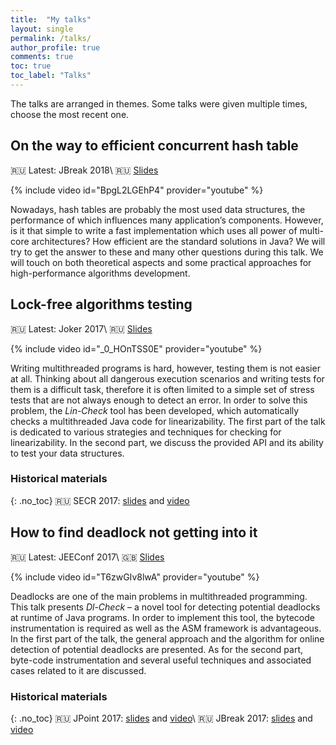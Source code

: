 ```yaml
---
title:  "My talks"
layout: single
permalink: /talks/
author_profile: true
comments: true
toc: true
toc_label: "Talks"
---
```


The talks are arranged in themes. Some talks were given multiple times, choose the most recent one.

## <a id="lock_free_hashtables"/> On the way to efficient concurrent hash table

:ru: Latest: JBreak 2018\\
:ru: [Slides](/presentations/hashtables_jbreak_2018.pdf)

{% include video id="BpgL2LGEhP4" provider="youtube" %}

Nowadays, hash tables are probably the most used data structures, the performance of which influences many application’s components. However, is it that simple to write a fast implementation which uses all power of multi-core architectures? How efficient are the standard solutions in Java? We will try to get the answer to these and many other questions during this talk. We will touch on both theoretical aspects and some practical approaches for high-performance algorithms development.

## <a id="lock_free_algorithms_testing"/> Lock-free algorithms testing

:ru: Latest: Joker 2017\\
:ru: [Slides](/presentations/lin_check_joker_2017.pdf)

{% include video id="_0_HOnTSS0E" provider="youtube" %}

Writing multithreaded programs is hard, however, testing them is not easier at all. Thinking about all dangerous execution scenarios and writing tests for them is a difficult task, therefore it is often limited to a simple set of stress tests that are not always enough to detect an error. In order to solve this problem, the *Lin-Check* tool has been developed, which automatically checks a multithreaded Java code for linearizability. The first part of the talk is dedicated to various strategies and techniques for checking for linearizability. In the second part, we discuss the provided API and its ability to test your data structures.

### Historical materials
{: .no_toc}
:ru: SECR 2017: [slides]() and [video]()

## <a id="dl_check"/> How to find deadlock not getting into it

:ru: Latest: JEEConf 2017\\
:gb: [Slides](/presentations/dl_check_jeeconf_2017.pdf)

{% include video id="T6zwGIv8lwA" provider="youtube" %}

Deadlocks are one of the main problems in multithreaded programming. This talk presents *Dl-Check* – a novel tool for detecting potential deadlocks at runtime of Java programs. In order to implement this tool, the bytecode instrumentation is required as well as the ASM framework is advantageous. In the first part of the talk, the general approach and the algorithm for online detection of potential deadlocks are presented. As for the second part, byte-code instrumentation and several useful techniques and associated cases related to it are discussed.

### Historical materials
{: .no_toc}
:ru: JPoint 2017: [slides]() and [video]()\\
:ru: JBreak 2017: [slides]() and [video]()

